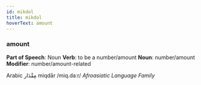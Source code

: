 ```yaml
---
id: mikdol
title: mikdol
hoverText: amount
---
```


### amount

**Part of Speech**: Noun
**Verb**: to be a number/amount
**Noun**: number/amount
**Modifier**: number/amount-related

Arabic مِقْدَار miqdār /miq.daːr/
*Afroasiatic Language Family*
